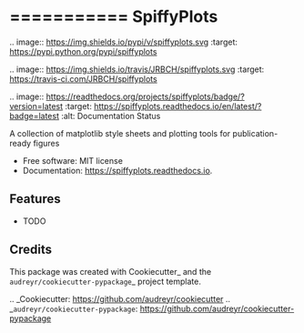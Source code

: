 ===========
SpiffyPlots
===========


.. image:: https://img.shields.io/pypi/v/spiffyplots.svg
        :target: https://pypi.python.org/pypi/spiffyplots

.. image:: https://img.shields.io/travis/JRBCH/spiffyplots.svg
        :target: https://travis-ci.com/JRBCH/spiffyplots

.. image:: https://readthedocs.org/projects/spiffyplots/badge/?version=latest
        :target: https://spiffyplots.readthedocs.io/en/latest/?badge=latest
        :alt: Documentation Status




A collection of matplotlib style sheets and plotting tools for publication-ready figures


* Free software: MIT license
* Documentation: https://spiffyplots.readthedocs.io.


Features
--------

* TODO

Credits
-------

This package was created with Cookiecutter_ and the `audreyr/cookiecutter-pypackage`_ project template.

.. _Cookiecutter: https://github.com/audreyr/cookiecutter
.. _`audreyr/cookiecutter-pypackage`: https://github.com/audreyr/cookiecutter-pypackage
